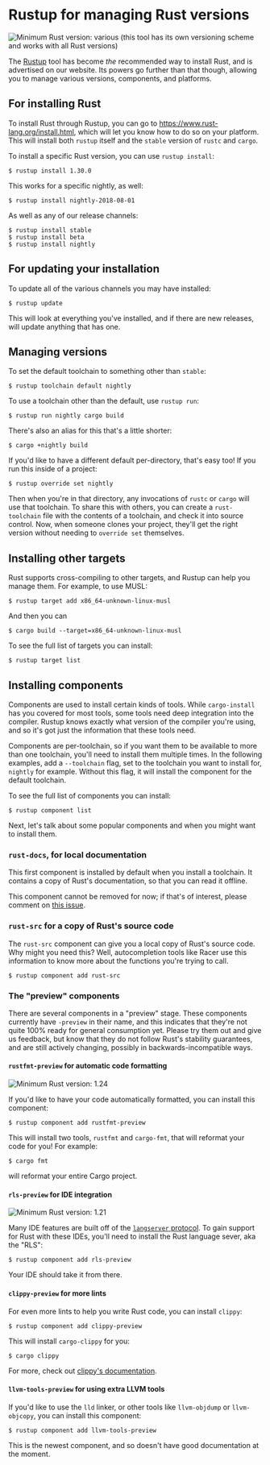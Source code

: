 # Rustup for managing Rust versions

![Minimum Rust version: various](https://img.shields.io/badge/Minimum%20Rust%20Version-various-brightgreen.svg) (this tool has its own versioning scheme and works with all Rust versions)

The [Rustup](https://rustup.rs/) tool has become *the* recommended way to
install Rust, and is advertised on our website. Its powers go further than
that though, allowing you to manage various versions, components, and
platforms.

## For installing Rust

To install Rust through Rustup, you can go to
<https://www.rust-lang.org/install.html>, which will let you know how to do
so on your platform. This will install both `rustup` itself and the `stable`
version of `rustc` and `cargo`.

To install a specific Rust version, you can use `rustup install`:

```console
$ rustup install 1.30.0
```

This works for a specific nightly, as well:

```console
$ rustup install nightly-2018-08-01
```

As well as any of our release channels:

```console
$ rustup install stable
$ rustup install beta
$ rustup install nightly
```

## For updating your installation

To update all of the various channels you may have installed:

```console
$ rustup update
```

This will look at everything you've installed, and if there are new releases,
will update anything that has one.

## Managing versions

To set the default toolchain to something other than `stable`:

```console
$ rustup toolchain default nightly
```

To use a toolchain other than the default, use `rustup run`:

```console
$ rustup run nightly cargo build
```

There's also an alias for this that's a little shorter:

```console
$ cargo +nightly build
```

If you'd like to have a different default per-directory, that's easy too!
If you run this inside of a project:

```console
$ rustup override set nightly
```

Then when you're in that directory, any invocations of `rustc` or `cargo`
will use that toolchain. To share this with others, you can create a
`rust-toolchain` file with the contents of a toolchain, and check it into
source control. Now, when someone clones your project, they'll get the
right version without needing to `override set` themselves.

## Installing other targets

Rust supports cross-compiling to other targets, and Rustup can help you
manage them. For example, to use MUSL:

```console
$ rustup target add x86_64-unknown-linux-musl
```

And then you can

```console
$ cargo build --target=x86_64-unknown-linux-musl
```

To see the full list of targets you can install:

```console
$ rustup target list
```

## Installing components

Components are used to install certain kinds of tools. While `cargo-install`
has you covered for most tools, some tools need deep integration into the
compiler. Rustup knows exactly what version of the compiler you're using, and
so it's got just the information that these tools need.

Components are per-toolchain, so if you want them to be available to more
than one toolchain, you'll need to install them multiple times. In the
following examples, add a `--toolchain` flag, set to the toolchain you
want to install for, `nightly` for example. Without this flag, it will
install the component for the default toolchain.

To see the full list of components you can install:

```console
$ rustup component list
```

Next, let's talk about some popular components and when you might want to
install them.

### `rust-docs`, for local documentation

This first component is installed by default when you install a toolchain. It
contains a copy of Rust's documentation, so that you can read it offline.

This component cannot be removed for now; if that's of interest, please
comment on [this
issue](https://github.com/rust-lang-nursery/rustup.rs/issues/998).

### `rust-src` for a copy of Rust's source code

The `rust-src` component can give you a local copy of Rust's source code. Why
might you need this? Well, autocompletion tools like Racer use this
information to know more about the functions you're trying to call.

```console
$ rustup component add rust-src
```

### The "preview" components

There are several components in a "preview" stage. These components currently
have `-preview` in their name, and this indicates that they're not quite 100%
ready for general consumption yet. Please try them out and give us feedback,
but know that they do not follow Rust's stability guarantees, and are still
actively changing, possibly in backwards-incompatible ways.

#### `rustfmt-preview` for automatic code formatting

![Minimum Rust version: 1.24](https://img.shields.io/badge/Minimum%20Rust%20Version-1.24-brightgreen.svg)

If you'd like to have your code automatically formatted, you can
install this component:

```console
$ rustup component add rustfmt-preview
```

This will install two tools, `rustfmt` and `cargo-fmt`, that will reformat your
code for you! For example:

```console
$ cargo fmt
```

will reformat your entire Cargo project.

#### `rls-preview` for IDE integration

![Minimum Rust version: 1.21](https://img.shields.io/badge/Minimum%20Rust%20Version-1.21-brightgreen.svg)

Many IDE features are built off of the [`langserver`
protocol](http://langserver.org/). To gain support for Rust with these IDEs,
you'll need to install the Rust language sever, aka the "RLS":

```console
$ rustup component add rls-preview
```

Your IDE should take it from there.

#### `clippy-preview` for more lints

For even more lints to help you write Rust code, you can install `clippy`:

```console
$ rustup component add clippy-preview
```

This will install `cargo-clippy` for you:

```console
$ cargo clippy
```

For more, check out [clippy's
documentation](https://github.com/rust-lang-nursery/rust-clippy).

#### `llvm-tools-preview` for using extra LLVM tools

If you'd like to use the `lld` linker, or other tools like `llvm-objdump` or
`llvm-objcopy`, you can install this component:

```console
$ rustup component add llvm-tools-preview
```

This is the newest component, and so doesn't have good documentation at the
moment.
